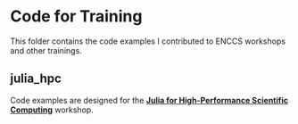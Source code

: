 # Code for Training

This folder contains the code examples I contributed to ENCCS workshops and other trainings.

## julia_hpc

Code examples are designed for the [**Julia for High-Performance Scientific Computing**](https://enccs.github.io/julia-for-hpc/) workshop.
